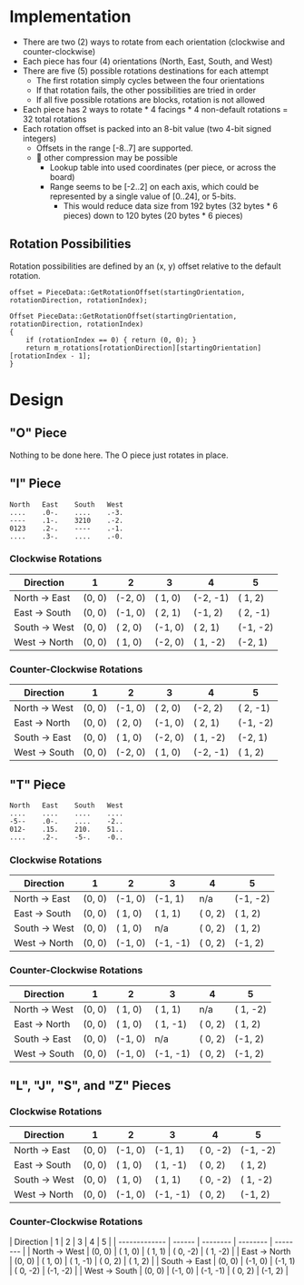 # Implementation
- There are two (2) ways to rotate from each orientation (clockwise and counter-clockwise)
- Each piece has four (4) orientations (North, East, South, and West)
- There are five (5) possible rotations destinations for each attempt
	- The first rotation simply cycles between the four orientations
	- If that rotation fails, the other possibilities are tried in order
	- If all five possible rotations are blocks, rotation is not allowed
- Each piece has 2 ways to rotate * 4 facings * 4 non-default rotations = 32 total rotations
- Each rotation offset is packed into an 8-bit value (two 4-bit signed integers)
	- Offsets in the range [-8..7] are supported.
	- 🤔 other compression may be possible
		- Lookup table into used coordinates (per piece, or across the board)
		- Range seems to be [-2..2] on each axis, which could be represented by a single value of [0..24], or 5-bits.
			- This would reduce data size from 192 bytes (32 bytes * 6 pieces) down to 120 bytes (20 bytes * 6 pieces)

## Rotation Possibilities
Rotation possibilities are defined by an (x, y) offset relative to the default rotation.
```Psudocode
offset = PieceData::GetRotationOffset(startingOrientation, rotationDirection, rotationIndex);

Offset PieceData::GetRotationOffset(startingOrientation, rotationDirection, rotationIndex)
{
	if (rotationIndex == 0) { return (0, 0); }
	return m_rotations[rotationDirection][startingOrientation][rotationIndex - 1];
}
```


# Design
## "O" Piece
Nothing to be done here. The O piece just rotates in place.

## "I" Piece
```Tetrimino
North   East    South   West
....    .0-.    ....    .-3.
----    .1-.    3210    .-2.
0123    .2-.    ----    .-1.
....    .3-.    ....    .-0.
```
### Clockwise Rotations
| Direction     | 1      | 2       | 3       | 4        | 5        |
| ------------- | ------ | ------- | ------- | -------- | -------- |
| North -> East | (0, 0) | (-2, 0) | ( 1, 0) | (-2, -1) | ( 1,  2) |
| East -> South | (0, 0) | (-1, 0) | ( 2, 1) | (-1,  2) | ( 2, -1) |
| South -> West | (0, 0) | ( 2, 0) | (-1, 0) | ( 2,  1) | (-1, -2) |
| West -> North | (0, 0) | ( 1, 0) | (-2, 0) | ( 1, -2) | (-2,  1) |
### Counter-Clockwise Rotations
| Direction     | 1      | 2       | 3       | 4        | 5        |
| ------------- | ------ | ------- | ------- | -------- | -------- |
| North -> West | (0, 0) | (-1, 0) | ( 2, 0) | (-2,  2) | ( 2, -1) |
| East -> North | (0, 0) | ( 2, 0) | (-1, 0) | ( 2,  1) | (-1, -2) |
| South -> East | (0, 0) | ( 1, 0) | (-2, 0) | ( 1, -2) | (-2,  1) |
| West -> South | (0, 0) | (-2, 0) | ( 1, 0) | (-2, -1) | ( 1,  2) |

## "T" Piece
```Tetrimino
North   East    South   West
....    ....    ....    ....
-5--    .0-.    ....    -2..
012-    .15.    210.    51..
....    .2-.    -5-.    -0..
```
### Clockwise Rotations
| Direction     | 1      | 2       | 3        | 4       | 5        |
| ------------- | ------ | ------- | -------- | ------- | -------- |
| North -> East | (0, 0) | (-1, 0) | (-1,  1) | n/a     | (-1, -2) |
| East -> South | (0, 0) | ( 1, 0) | ( 1,  1) | ( 0, 2) | ( 1,  2) |
| South -> West | (0, 0) | ( 1, 0) | n/a      | ( 0, 2) | ( 1,  2) |
| West -> North | (0, 0) | (-1, 0) | (-1, -1) | ( 0, 2) | (-1,  2) |
### Counter-Clockwise Rotations
| Direction     | 1      | 2       | 3        | 4       | 5        |
| ------------- | ------ | ------- | -------- | ------- | -------- |
| North -> West | (0, 0) | ( 1, 0) | ( 1,  1) | n/a     | ( 1, -2) |
| East -> North | (0, 0) | ( 1, 0) | ( 1, -1) | ( 0, 2) | ( 1,  2) |
| South -> East | (0, 0) | (-1, 0) | n/a      | ( 0, 2) | (-1,  2) |
| West -> South | (0, 0) | (-1, 0) | (-1, -1) | ( 0, 2) | (-1,  2) |


## "L", "J", "S", and "Z" Pieces
### Clockwise Rotations
| Direction     | 1      | 2        | 3        | 4       | 5        |
| ------------- | ------ | -------- | -------- | ------- | -------- |
| North -> East | (0, 0) | (-1,  0) | (-1,  1) | ( 0, -2) | (-1, -2) |
| East -> South | (0, 0) | ( 1,  0) | ( 1, -1) | ( 0,  2) | ( 1,  2) |
| South -> West | (0, 0) | ( 1,  0) | ( 1,  1) | ( 0, -2) | ( 1, -2) |
| West -> North | (0, 0) | (-1,  0) | (-1, -1) | ( 0,  2) | (-1,  2) |
### Counter-Clockwise Rotations
| Direction     | 1      | 2        | 3        | 4        | 5        |
| ------------- | ------ | -------- | -------- | -------- |
| North -> West | (0, 0) | ( 1,  0) | ( 1,  1) | ( 0, -2) | ( 1, -2) |
| East -> North | (0, 0) | ( 1,  0) | ( 1, -1) | ( 0,  2) | ( 1,  2) |
| South -> East | (0, 0) | (-1,  0) | (-1,  1) | ( 0, -2) | (-1, -2) |
| West -> South | (0, 0) | (-1,  0) | (-1, -1) | ( 0,  2) | (-1,  2) |
